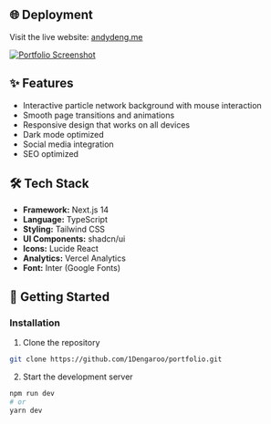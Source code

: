 ## 🌐 Deployment

Visit the live website: [andydeng.me](https://andydeng.me)

[![Portfolio Screenshot](https://andydeng.me/og.png)](https://andydeng.me)

## ✨ Features

- Interactive particle network background with mouse interaction
- Smooth page transitions and animations
- Responsive design that works on all devices
- Dark mode optimized
- Social media integration
- SEO optimized

## 🛠️ Tech Stack

- **Framework:** Next.js 14
- **Language:** TypeScript
- **Styling:** Tailwind CSS
- **UI Components:** shadcn/ui
- **Icons:** Lucide React
- **Analytics:** Vercel Analytics
- **Font:** Inter (Google Fonts)

## 🚀 Getting Started

### Installation

1. Clone the repository

```bash
git clone https://github.com/1Dengaroo/portfolio.git
```

2. Start the development server

```bash
npm run dev
# or
yarn dev
```
